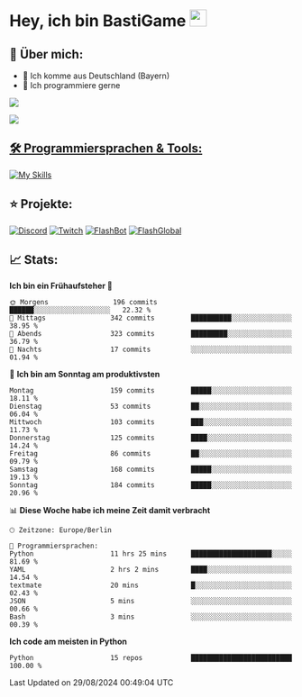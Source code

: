 # Hey, ich bin BastiGame <img src="https://raw.githubusercontent.com/MartinHeinz/MartinHeinz/master/wave.gif" width="30px">

## 📌 Über mich:
- 📍 Ich komme aus Deutschland (Bayern)
- 📝 Ich programmiere gerne
  
[![](https://visitcount.itsvg.in/api?id=bastigamedc&icon=2&color=0)](https://visitcount.itsvg.in)

<a href="https://discord.com/users/1018150165489668227"><img src="https://lanyard.cnrad.dev/api/1018150165489668227"><p/>


## 🛠️ Programmiersprachen & Tools:
[![My Skills](https://skillicons.dev/icons?i=discord,figma,notion,pycharm,py,redis,sqlite,vscode,windows)](https://skillicons.dev)

## ⭐ Projekte:
[![Discord](https://img.shields.io/badge/Discord-%237289DA.svg?logo=discord&logoColor=white)](https://discord.gg/Hfjv2cCQ)
[![Twitch](https://img.shields.io/badge/Twitch-%239146FF.svg?logo=Twitch&logoColor=white)](https://www.twitch.tv/bastigametv)
[![FlashBot](https://img.shields.io/badge/FlashBot-%ff7e47.svg?logo=wechat&logoColor=white)](https://discord.com/application-directory/1111374314340626433)
[![FlashGlobal](https://img.shields.io/badge/FlashGlobal-%ff7e47.svg?logo=wechat&logoColor=white)](https://discord.com/application-directory/1169681232532099112)

## 📈 Stats:
<!--START_SECTION:waka-->
**Ich bin ein Frühaufsteher 🐤** 

```text
🌞 Morgens                196 commits         ██████░░░░░░░░░░░░░░░░░░░   22.32 % 
🌆 Mittags                342 commits         ██████████░░░░░░░░░░░░░░░   38.95 % 
🌃 Abends                 323 commits         █████████░░░░░░░░░░░░░░░░   36.79 % 
🌙 Nachts                 17 commits          ░░░░░░░░░░░░░░░░░░░░░░░░░   01.94 % 
```
📅 **Ich bin am Sonntag am produktivsten** 

```text
Montag                   159 commits         █████░░░░░░░░░░░░░░░░░░░░   18.11 % 
Dienstag                 53 commits          ██░░░░░░░░░░░░░░░░░░░░░░░   06.04 % 
Mittwoch                 103 commits         ███░░░░░░░░░░░░░░░░░░░░░░   11.73 % 
Donnerstag               125 commits         ████░░░░░░░░░░░░░░░░░░░░░   14.24 % 
Freitag                  86 commits          ██░░░░░░░░░░░░░░░░░░░░░░░   09.79 % 
Samstag                  168 commits         █████░░░░░░░░░░░░░░░░░░░░   19.13 % 
Sonntag                  184 commits         █████░░░░░░░░░░░░░░░░░░░░   20.96 % 
```


📊 **Diese Woche habe ich meine Zeit damit verbracht** 

```text
🕑︎ Zeitzone: Europe/Berlin

💬 Programmiersprachen: 
Python                   11 hrs 25 mins      ████████████████████░░░░░   81.69 % 
YAML                     2 hrs 2 mins        ████░░░░░░░░░░░░░░░░░░░░░   14.54 % 
textmate                 20 mins             █░░░░░░░░░░░░░░░░░░░░░░░░   02.43 % 
JSON                     5 mins              ░░░░░░░░░░░░░░░░░░░░░░░░░   00.66 % 
Bash                     3 mins              ░░░░░░░░░░░░░░░░░░░░░░░░░   00.39 % 
```

**Ich code am meisten in Python** 

```text
Python                   15 repos            █████████████████████████   100.00 % 
```




 Last Updated on 29/08/2024 00:49:04 UTC
<!--END_SECTION:waka-->
